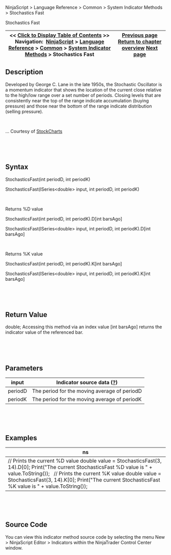 ﻿


NinjaScript \> Language Reference \> Common \> System Indicator Methods \> Stochastics Fast






















Stochastics Fast







| \<\< [Click to Display Table of Contents](stochastics_fast.md) \>\> **Navigation:**     [NinjaScript](ninjascript.md) \> [Language Reference](language_reference_wip.md) \> [Common](common.md) \> [System Indicator Methods](indicators.md) \> Stochastics Fast | [Previous page](stochastics.md) [Return to chapter overview](indicators.md) [Next page](stochastics_rsi_stochrsi.md) |
| --- | --- |











## Description


Developed by George C. Lane in the late 1950s, the Stochastic Oscillator is a momentum indicator that shows the location of the current close relative to the high/low range over a set number of periods. Closing levels that are consistently near the top of the range indicate accumulation (buying pressure) and those near the bottom of the range indicate distribution (selling pressure). 


 


... Courtesy of [StockCharts](http://stockcharts.com/school/doku.php?id=chart_school:technical_indicators:stochastic_oscillator_fast_slow_and_full)


 


 


## Syntax


StochasticsFast(int periodD, int periodK)  

StochasticsFast(ISeries\<double\> input, int periodD, int periodK)


 


Returns %D value  

StochasticsFast(int periodD, int periodK).D\[int barsAgo]  

StochasticsFast(ISeries\<double\> input, int periodD, int periodK).D\[int barsAgo]


 


Returns %K value  

StochasticsFast(int periodD, int periodK).K\[int barsAgo]  

StochasticsFast(ISeries\<double\> input, int periodD, int periodK).K\[int barsAgo]


 


 


## Return Value


double; Accessing this method via an index value \[int barsAgo] returns the indicator value of the referenced bar.


 


 


## Parameters




| input | Indicator source data ([?](valid_input_data_for_indicator.md)) |
| --- | --- |
| periodD | The period for the moving average of periodD |
| periodK | The period for the moving average of periodK |



 


 


## Examples




| ns |
| --- |
| // Prints the current %D value double value \= StochasticsFast(3, 14).D\[0]; Print("The current StochasticsFast %D value is " \+ value.ToString());   // Prints the current %K value double value \= StochasticsFast(3, 14).K\[0]; Print("The current StochasticsFast %K value is " \+ value.ToString()); |



 


 


## Source Code


You can view this indicator method source code by selecting the menu New \> NinjaScript Editor \> Indicators within the NinjaTrader Control Center window.








